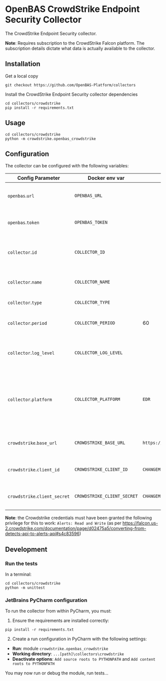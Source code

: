 # OpenBAS CrowdStrike Endpoint Security Collector

The CrowdStrike Endpoint Security collector.

**Note**: Requires subscription to the CrowdStrike Falcon platform. The subscription
details dictate what data is actually available to the collector.

## Installation

Get a local copy
```commandline
git checkout https://github.com/OpenBAS-Platform/collectors
```

Install the CrowdStrike Endpoint Security collector dependencies
```commandline
cd collectors/crowdstrike
pip install -r requirements.txt
```

## Usage
```commandline
cd collectors/crowdstrike
python -m crowdstrike.openbas_crowdstrike
```

## Configuration

The collector can be configured with the following variables:

| Config Parameter              | Docker env var              | Default                       | Description                                                                                  |
|-------------------------------|-----------------------------|-------------------------------|----------------------------------------------------------------------------------------------|
| `openbas`.`url`               | `OPENBAS_URL`               |                               | The URL to the OpenBAS instance                                                              |
| `openbas`.`token`             | `OPENBAS_TOKEN`             |                               | The auth token to the OpenBAS instance                                                       |
| `collector`.`id`              | `COLLECTOR_ID`              |                               | Unique ID of the running collector instance                                                  |
| `collector`.`name`            | `COLLECTOR_NAME`            |                               | Name of the collector (visible in UI)                                                        |
| `collector`.`type`            | `COLLECTOR_TYPE`            |                               | Type of the collector                                                                        |
| `collector`.`period`          | `COLLECTOR_PERIOD`          | 60                            | Period for collection cycle (int, seconds)                                                   |
| `collector`.`log_level`       | `COLLECTOR_LOG_LEVEL`       |                               | Threshold for log severity in console output                                                 |
| `collector`.`platform`        | `COLLECTOR_PLATFORM`        | `EDR`                         | Type of security platform this collector works for. One of: `EDR, XDR, SIEM, SOAR, NDR, ISPM` |
| `crowdstrike`.`base_url`      | `CROWDSTRIKE_BASE_URL`      | `https://api.crowdstrike.com` | The base URL for the CrowdStrike APIs.                                                       |
| `crowdstrike`.`client_id`     | `CROWDSTRIKE_CLIENT_ID`     | `CHANGEME`                    | The CrowdStrike API client ID.                                                               |
| `crowdstrike`.`client_secret` | `CROWDSTRIKE_CLIENT_SECRET` | `CHANGEME`                    | The CrowdStrike API client secret.                                                           |

**Note**: the Crowdstrike credentials must have been granted the following privilege for this to work: `Alerts: Read and Write`
(as per https://falcon.us-2.crowdstrike.com/documentation/page/d02475a5/converting-from-detects-api-to-alerts-api#s4c83596)

## Development

### Run the tests
In a terminal:
```commandline
cd collectors/crowdstrike
python -m unittest
```

### JetBrains PyCharm configuration
To run the collector from within PyCharm, you must:

1. Ensure the requirements are installed correctly:
```commandline
pip install -r requirements.txt
```

2. Create a run configuration in PyCharm with the following settings:
* **Run**: module `crowdstrike.openbas_crowdstrike`
* **Working directory**: `...[path]\collectors\crowdstrike`
* **Deactivate options**: `Add source roots to PYTHONPATH` and `Add content roots to PYTHONPATH`

You may now run or debug the module, run tests...
